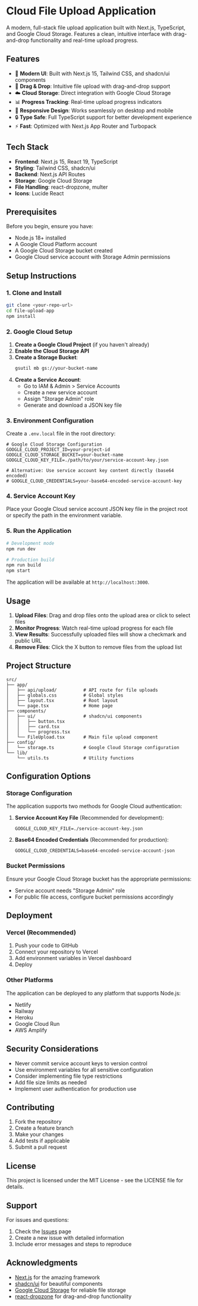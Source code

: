 # Cloud File Upload Application

A modern, full-stack file upload application built with Next.js, TypeScript, and Google Cloud Storage. Features a clean, intuitive interface with drag-and-drop functionality and real-time upload progress.

## Features

- 🚀 **Modern UI**: Built with Next.js 15, Tailwind CSS, and shadcn/ui components
- 📁 **Drag & Drop**: Intuitive file upload with drag-and-drop support
- ☁️ **Cloud Storage**: Direct integration with Google Cloud Storage
- 📊 **Progress Tracking**: Real-time upload progress indicators
- 🎨 **Responsive Design**: Works seamlessly on desktop and mobile
- 🔒 **Type Safe**: Full TypeScript support for better development experience
- ⚡ **Fast**: Optimized with Next.js App Router and Turbopack

## Tech Stack

- **Frontend**: Next.js 15, React 19, TypeScript
- **Styling**: Tailwind CSS, shadcn/ui
- **Backend**: Next.js API Routes
- **Storage**: Google Cloud Storage
- **File Handling**: react-dropzone, multer
- **Icons**: Lucide React

## Prerequisites

Before you begin, ensure you have:

- Node.js 18+ installed
- A Google Cloud Platform account
- A Google Cloud Storage bucket created
- Google Cloud service account with Storage Admin permissions

## Setup Instructions

### 1. Clone and Install

```bash
git clone <your-repo-url>
cd file-upload-app
npm install
```

### 2. Google Cloud Setup

1. **Create a Google Cloud Project** (if you haven't already)
2. **Enable the Cloud Storage API**
3. **Create a Storage Bucket**:
   ```bash
   gsutil mb gs://your-bucket-name
   ```
4. **Create a Service Account**:
   - Go to IAM & Admin > Service Accounts
   - Create a new service account
   - Assign "Storage Admin" role
   - Generate and download a JSON key file

### 3. Environment Configuration

Create a `.env.local` file in the root directory:

```env
# Google Cloud Storage Configuration
GOOGLE_CLOUD_PROJECT_ID=your-project-id
GOOGLE_CLOUD_STORAGE_BUCKET=your-bucket-name
GOOGLE_CLOUD_KEY_FILE=./path/to/your/service-account-key.json

# Alternative: Use service account key content directly (base64 encoded)
# GOOGLE_CLOUD_CREDENTIALS=your-base64-encoded-service-account-key
```

### 4. Service Account Key

Place your Google Cloud service account JSON key file in the project root or specify the path in the environment variable.

### 5. Run the Application

```bash
# Development mode
npm run dev

# Production build
npm run build
npm start
```

The application will be available at `http://localhost:3000`.

## Usage

1. **Upload Files**: Drag and drop files onto the upload area or click to select files
2. **Monitor Progress**: Watch real-time upload progress for each file
3. **View Results**: Successfully uploaded files will show a checkmark and public URL
4. **Remove Files**: Click the X button to remove files from the upload list

## Project Structure

```
src/
├── app/
│   ├── api/upload/          # API route for file uploads
│   ├── globals.css          # Global styles
│   ├── layout.tsx           # Root layout
│   └── page.tsx             # Home page
├── components/
│   ├── ui/                  # shadcn/ui components
│   │   ├── button.tsx
│   │   ├── card.tsx
│   │   └── progress.tsx
│   └── FileUpload.tsx       # Main file upload component
├── config/
│   └── storage.ts           # Google Cloud Storage configuration
└── lib/
    └── utils.ts             # Utility functions
```

## Configuration Options

### Storage Configuration

The application supports two methods for Google Cloud authentication:

1. **Service Account Key File** (Recommended for development):
   ```env
   GOOGLE_CLOUD_KEY_FILE=./service-account-key.json
   ```

2. **Base64 Encoded Credentials** (Recommended for production):
   ```env
   GOOGLE_CLOUD_CREDENTIALS=base64-encoded-service-account-json
   ```

### Bucket Permissions

Ensure your Google Cloud Storage bucket has the appropriate permissions:

- Service account needs "Storage Admin" role
- For public file access, configure bucket permissions accordingly

## Deployment

### Vercel (Recommended)

1. Push your code to GitHub
2. Connect your repository to Vercel
3. Add environment variables in Vercel dashboard
4. Deploy

### Other Platforms

The application can be deployed to any platform that supports Node.js:

- Netlify
- Railway
- Heroku
- Google Cloud Run
- AWS Amplify

## Security Considerations

- Never commit service account keys to version control
- Use environment variables for all sensitive configuration
- Consider implementing file type restrictions
- Add file size limits as needed
- Implement user authentication for production use

## Contributing

1. Fork the repository
2. Create a feature branch
3. Make your changes
4. Add tests if applicable
5. Submit a pull request

## License

This project is licensed under the MIT License - see the LICENSE file for details.

## Support

For issues and questions:

1. Check the [Issues](https://github.com/your-repo/issues) page
2. Create a new issue with detailed information
3. Include error messages and steps to reproduce

## Acknowledgments

- [Next.js](https://nextjs.org/) for the amazing framework
- [shadcn/ui](https://ui.shadcn.com/) for beautiful components
- [Google Cloud Storage](https://cloud.google.com/storage) for reliable file storage
- [react-dropzone](https://react-dropzone.js.org/) for drag-and-drop functionality
